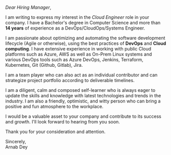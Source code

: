 *Dear Hiring Manager*,

I am writing to express my interest in the *Cloud Engineer* role in your company. I have a Bachelor's degree in Computer Science and more than **14 years** of experience as a DevOps/CloudOps/Systems Engineer.

I am passionate about optimizing and automating the software development lifecycle (Agile or otherwise), using the best practices of **DevOps** and **Cloud computing**. I have extensive experience in working with public Cloud platforms such as Azure, AWS as well as On-Prem Linux systems and various DevOps tools such as Azure DevOps, Jenkins, Terraform, Kubernetes, Git (Github, Gitlab), Jira.

I am a team player who can also act as an individual contributor and can strategize project portfolio according to deliverable timelines.

I am a diligent, calm and composed self-learner who is always eager to update the skills and knowledge with latest technologies and trends in the industry. I am also a friendly, optimistic, and witty person who can bring a positive and fun atmosphere to the workplace.

I would be a valuable asset to your company and contribute to its success and growth. I'll look forward to hearing from you soon.

Thank you for your consideration and attention.

Sincerely,  
Arnab Dey